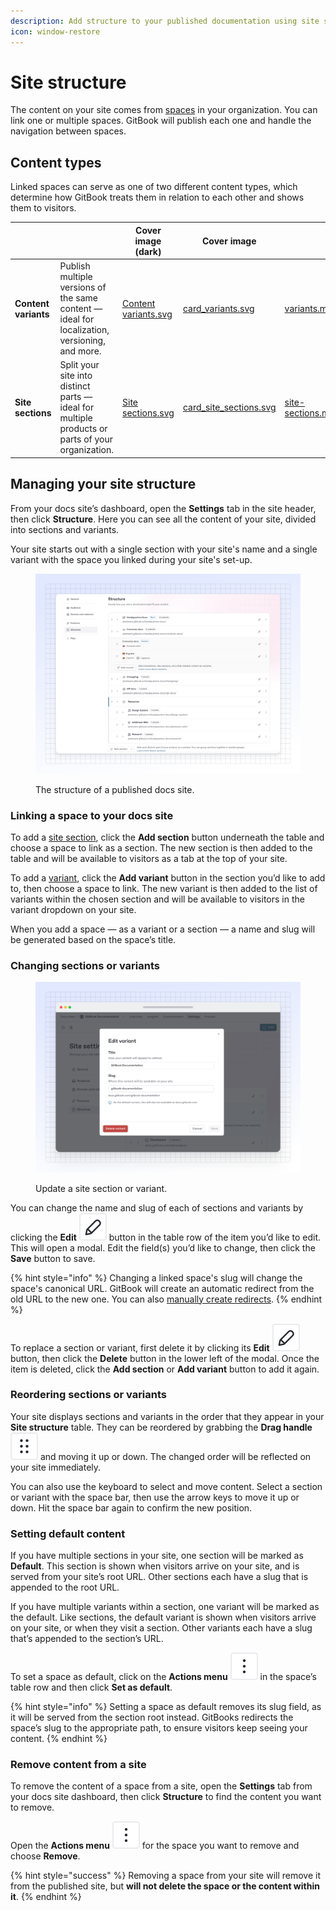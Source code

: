 ```yaml
---
description: Add structure to your published documentation using site sections and variants
icon: window-restore
---
```


# Site structure

The content on your site comes from [spaces](../../creating-content/content-structure/space.md) in your organization. You can link one or multiple spaces. GitBook will publish each one and handle the navigation between spaces.

## Content types

Linked spaces can serve as one of two different content types, which determine how GitBook treats them in relation to each other and shows them to visitors.

<table data-card-size="large" data-view="cards"><thead><tr><th></th><th></th><th data-hidden data-card-cover-dark data-type="image">Cover image (dark)</th><th data-hidden data-card-cover data-type="image">Cover image</th><th data-hidden data-card-target data-type="content-ref"></th><th data-hidden><select></select></th></tr></thead><tbody><tr><td><strong>Content variants</strong></td><td>Publish multiple versions of the same content — ideal for localization, versioning, and more.</td><td><a href="../../.gitbook/assets/Content variants.svg">Content variants.svg</a></td><td><a href="../../.gitbook/assets/card_variants.svg">card_variants.svg</a></td><td><a href="variants.md">variants.md</a></td><td></td></tr><tr><td><strong>Site sections</strong></td><td>Split your site into distinct parts — ideal for multiple products or parts of your organization.</td><td><a href="../../.gitbook/assets/Site sections.svg">Site sections.svg</a></td><td><a href="../../.gitbook/assets/card_site_sections.svg">card_site_sections.svg</a></td><td><a href="site-sections.md">site-sections.md</a></td><td></td></tr></tbody></table>

## Managing your site structure

From your docs site’s dashboard, open the **Settings** tab in the site header, then click **Structure**. Here you can see all the content of your site, divided into sections and variants.

Your site starts out with a single section with your site's name and a single variant with the space you linked during your site's set-up.

<figure><img src="../../.gitbook/assets/14_03_25_site_structure.png" alt="A GitBook screenshot showing a docs site&#x27;s structure"><figcaption><p>The structure of a published docs site.</p></figcaption></figure>

### Linking a space to your docs site

To add a [site section](site-sections.md), click the **Add section** button underneath the table and choose a space to link as a section. The new section is then added to the table and will be available to visitors as a tab at the top of your site.

To add a [variant](variants.md), click the **Add variant** button in the section you’d like to add to, then choose a space to link. The new variant is then added to the list of variants within the chosen section and will be available to visitors in the variant dropdown on your site.

When you add a space — as a variant or a section — a name and slug will be generated based on the space’s title.

### Changing sections or variants

<div data-full-width="false"><figure><img src="../../.gitbook/assets/04_02_25_edit_variant.svg" alt="A GitBook screenshot showing how to edit a variant"><figcaption><p>Update a site section or variant.</p></figcaption></figure></div>

You can change the name and slug of each of sections and variants by clicking the **Edit** <picture><source srcset="../../.gitbook/assets/edit_icon_dark.svg" media="(prefers-color-scheme: dark)"><img src="../../.gitbook/assets/edit_icon_light.svg" alt="The Edit icon in GitBook"></picture> button in the table row of the item you’d like to edit. This will open a modal. Edit the field(s) you’d like to change, then click the **Save** button to save.

{% hint style="info" %}
Changing a linked space's slug will change the space's canonical URL. GitBook will create an automatic redirect from the old URL to the new one. You can also [manually create redirects](../site-redirects.md).
{% endhint %}

To replace a section or variant, first delete it by clicking its **Edit** <picture><source srcset="../../.gitbook/assets/edit_icon_dark.svg" media="(prefers-color-scheme: dark)"><img src="../../.gitbook/assets/edit_icon_light.svg" alt="The Edit icon in GitBook"></picture> button, then click the **Delete** button in the lower left of the modal. Once the item is deleted, click the **Add section** or **Add variant** button to add it again.

### Reordering sections or variants

Your site displays sections and variants in the order that they appear in your **Site structure** table. They can be reordered by grabbing the **Drag handle** <picture><source srcset="../../.gitbook/assets/options_menu_icon_dark.svg" media="(prefers-color-scheme: dark)"><img src="../../.gitbook/assets/options_menu_icon_light.svg" alt="The Options menu icon in GitBook"></picture> and moving it up or down. The changed order will be reflected on your site immediately.

You can also use the keyboard to select and move content. Select a section or variant with the space bar, then use the arrow keys to move it up or down. Hit the space bar again to confirm the new position.

### Setting default content

If you have multiple sections in your site, one section will be marked as **Default**. This section is shown when visitors arrive on your site, and is served from your site’s root URL. Other sections each have a slug that is appended to the root URL.

If you have multiple variants within a section, one variant will be marked as the default. Like sections, the default variant is shown when visitors arrive on your site, or when they visit a section. Other variants each have a slug that’s appended to the section’s URL.

To set a space as default, click on the **Actions menu** <picture><source srcset="../../.gitbook/assets/actions_icon_dark.svg" media="(prefers-color-scheme: dark)"><img src="../../.gitbook/assets/actions_icon_light.svg" alt="The Actions menu icon in GitBook"></picture> in the space’s table row and then click **Set as default**.

{% hint style="info" %}
Setting a space as default removes its slug field, as it will be served from the section root instead. GitBooks redirects the space’s slug to the appropriate path, to ensure visitors keep seeing your content.
{% endhint %}

### Remove content from a site

To remove the content of a space from a site, open the **Settings** tab from your docs site dashboard, then click **Structure** to find the content you want to remove.

Open the **Actions menu** <picture><source srcset="../../.gitbook/assets/actions_icon_dark.svg" media="(prefers-color-scheme: dark)"><img src="../../.gitbook/assets/actions_icon_light.svg" alt="The Actions menu icon in GitBook"></picture> for the space you want to remove and choose **Remove**.

{% hint style="success" %}
Removing a space from your site will remove it from the published site, but **will not delete the space or the content within it**.
{% endhint %}
